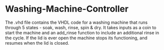 # Washing-Machine-Controller

The .vhd file contains the VHDL code for a washing machine that runs through 5 states - soak, wash, rinse, spin & dry.
It takes inputs as a coin to start the machine and an add_rinse function to include an additional rinse in the cycle.
If the lid is ever open the machine stops its functioning, and resumes when the lid is closed.
